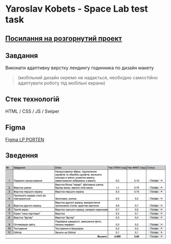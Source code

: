 # Yaroslav Kobets - Space Lab test task

## [Посилання на розгорнутий проект](https://yaroslavkobets.github.io/SpaceLab-test-task/)

## Завдання

Виконати адаптивну верстку лендингу годинника по дизайн макету

> (мобільний дизайн окремо не надається, необхідно самостійно адаптувати роботу під мобільні екрани)

## Стек технологій

HTML / CSS / JS / Swiper

## Figma

[Figma LP PORTEN](<https://www.figma.com/file/K7yj5wOQe35dIPuvSepJ7F/LP-PORTEN-(SpaceLab)>)

## Зведення

![Таблиця прогресу](./src/img/total.png)
